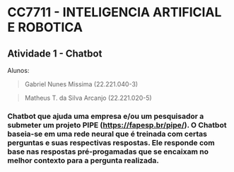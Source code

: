# CC7711 - INTELIGENCIA ARTIFICIAL E ROBOTICA

## Atividade 1 - Chatbot

Alunos:
> Gabriel Nunes Missima (22.221.040-3)

> Matheus T. da Silva Arcanjo (22.221.020-5)

### Chatbot que ajuda uma empresa e/ou um pesquisador a submeter um projeto PIPE (https://fapesp.br/pipe/). O Chatbot baseia-se em uma rede neural que é treinada com certas perguntas e suas respectivas respostas. Ele responde com base nas respostas pré-progamadas que se encaixam no melhor contexto para a pergunta realizada.
